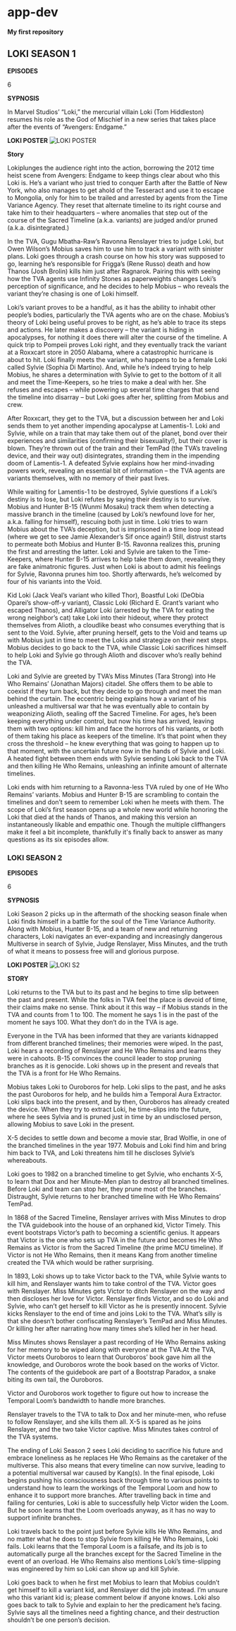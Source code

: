 # app-dev
**My first repository** 

## LOKI SEASON 1


**EPISODES**

6

**SYPNOSIS**

In Marvel Studios’ “Loki,” the mercurial villain Loki (Tom Hiddleston) resumes his role as the God of Mischief in a new series that takes place after the events of “Avengers: Endgame.”

**LOKI POSTER**
![LOKI POSTER](https://media.comicbook.com/2021/05/loki-poster-1267988.jpeg?auto=webp&width=1080&height=1350&crop=1080:1350,smart)

**Story**

Lokiplunges the audience right into the action, borrowing the 2012 time heist scene from Avengers: Endgame to keep things clear about who this Loki is. He’s a variant who just tried to conquer Earth after the Battle of New York, who also manages to get ahold of the Tesseract and use it to escape to Mongolia, only for him to be trailed and arrested by agents from the Time Variance Agency. They reset that alternate timeline to its right course and take him to their headquarters – where anomalies that step out of the course of the Sacred Timeline (a.k.a. variants) are judged and/or pruned (a.k.a. disintegrated.)

In the TVA, Gugu Mbatha-Raw’s Ravonna Renslayer tries to judge Loki, but Owen Wilson’s Mobius saves him to use him to track a variant with sinister plans. Loki goes through a crash course on how his story was supposed to go, learning he’s responsible for Frigga’s (Rene Russo) death and how Thanos (Josh Brolin) kills him just after Ragnarok. Pairing this with seeing how the TVA agents use Infinity Stones as paperweights changes Loki’s perception of significance, and he decides to help Mobius – who reveals the variant they’re chasing is one of Loki himself.

Loki’s variant proves to be a handful, as it has the ability to inhabit other people’s bodies, particularly the TVA agents who are on the chase. Mobius’s theory of Loki being useful proves to be right, as he’s able to trace its steps and actions. He later makes a discovery – the variant is hiding in apocalypses, for nothing it does there will alter the course of the timeline. A quick trip to Pompeii proves Loki right, and they eventually track the variant at a Roxxcart store in 2050 Alabama, where a catastrophic hurricane is about to hit. Loki finally meets the variant, who happens to be a female Loki called Sylvie (Sophia Di Martino). And, while he’s indeed trying to help Mobius, he shares a determination with Sylvie to get to the bottom of it all and meet the Time-Keepers, so he tries to make a deal with her. She refuses and escapes – while powering up several time charges that send the timeline into disarray – but Loki goes after her, splitting from Mobius and crew.

After Roxxcart, they get to the TVA, but a discussion between her and Loki sends them to yet another impending apocalypse at Lamentis-1. Loki and Sylvie, while on a train that may take them out of the planet, bond over their experiences and similarities (confirming their bisexuality!), but their cover is blown. They’re thrown out of the train and their TemPad (the TVA’s traveling device, and their way out) disintegrates, stranding them in the impending doom of Lamentis-1. A defeated Sylvie explains how her mind-invading powers work, revealing an essential bit of information – the TVA agents are variants themselves, with no memory of their past lives.

While waiting for Lamentis-1 to be destroyed, Sylvie questions if a Loki’s destiny is to lose, but Loki refutes by saying their destiny is to survive. Mobius and Hunter B-15 (Wunmi Mosaku) track them when detecting a massive branch in the timeline (caused by Loki’s newfound love for her, a.k.a. falling for himself), rescuing both just in time. Loki tries to warn Mobius about the TVA’s deception, but is imprisoned in a time loop instead (where we get to see Jamie Alexander’s Sif once again!) Still, distrust starts to permeate both Mobius and Hunter B-15. Ravonna realizes this, pruning the first and arresting the latter. Loki and Sylvie are taken to the Time-Keepers, where Hunter B-15 arrives to help take them down, revealing they are fake animatronic figures. Just when Loki is about to admit his feelings for Sylvie, Ravonna prunes him too. Shortly afterwards, he’s welcomed by four of his variants into the Void.

Kid Loki (Jack Veal’s variant who killed Thor), Boastful Loki (DeObia Oparei’s show-off-y variant), Classic Loki (Richard E. Grant’s variant who escaped Thanos), and Alligator Loki (arrested by the TVA for eating the wrong neighbor’s cat) take Loki into their hideout, where they protect themselves from Alioth, a cloudlike beast who consumes everything that is sent to the Void. Sylvie, after pruning herself, gets to the Void and teams up with Mobius just in time to meet the Lokis and strategize on their next steps. Mobius decides to go back to the TVA, while Classic Loki sacrifices himself to help Loki and Sylvie go through Alioth and discover who’s really behind the TVA.

Loki and Sylvie are greeted by TVA’s Miss Minutes (Tara Strong) into He Who Remains’ (Jonathan Majors) citadel. She offers them to be able to coexist if they turn back, but they decide to go through and meet the man behind the curtain. The eccentric being explains how a variant of his unleashed a multiversal war that he was eventually able to contain by weaponizing Alioth, sealing off the Sacred Timeline. For ages, he’s been keeping everything under control, but now his time has arrived, leaving them with two options: kill him and face the horrors of his variants, or both of them taking his place as keepers of the timeline. It’s that point when they cross the threshold – he knew everything that was going to happen up to that moment, with the uncertain future now in the hands of Sylvie and Loki. A heated fight between them ends with Sylvie sending Loki back to the TVA and then killing He Who Remains, unleashing an infinite amount of alternate timelines.

Loki ends with him returning to a Ravonna-less TVA ruled by one of He Who Remains’ variants. Mobius and Hunter B-15 are scrambling to contain the timelines and don’t seem to remember Loki when he meets with them. The scope of Loki’s first season opens up a whole new world while honoring the Loki that died at the hands of Thanos, and making this version an instantaneously likable and empathic one. Though the multiple cliffhangers make it feel a bit incomplete, thankfully it's finally back to answer as many questions as its six episodes allow.

### LOKI SEASON 2


**EPISODES**

6

**SYPNOSIS**

Loki Season 2 picks up in the aftermath of the shocking season finale when Loki finds himself in a battle for the soul of the Time Variance Authority. Along with Mobius, Hunter B-15, and a team of new and returning characters, Loki navigates an ever-expanding and increasingly dangerous Multiverse in search of Sylvie, Judge Renslayer, Miss Minutes, and the truth of what it means to possess free will and glorious purpose.

**LOKI POSTER**
![LOKI S2](https://eztv.yt/shows/293695/loki/)

**STORY**

Loki returns to the TVA but to its past and he begins to time slip between the past and present. While the folks in TVA feel the place is devoid of time, their claims make no sense. Think about it this way – if Mobius stands in the TVA and counts from 1 to 100. The moment he says 1 is in the past of the moment he says 100. What they don’t do in the TVA is age.

Everyone in the TVA has been informed that they are variants kidnapped from different branched timelines; their memories were wiped. In the past, Loki hears a recording of Renslayer and He Who Remains and learns they were in cahoots. B-15 convinces the council leader to stop pruning branches as it is genocide. Loki shows up in the present and reveals that the TVA is a front for He Who Remains.

Mobius takes Loki to Ouroboros for help. Loki slips to the past, and he asks the past Ouroboros for help, and he builds him a Temporal Aura Extractor. Loki slips back into the present, and by then, Ouroboros has already created the device. When they try to extract Loki, he time-slips into the future, where he sees Sylvia and is pruned just in time by an undisclosed person, allowing Mobius to save Loki in the present.

X-5 decides to settle down and become a movie star, Brad Wolfie, in one of the branched timelines in the year 1977. Mobuis and Loki find him and bring him back to TVA, and Loki threatens him till he discloses Sylvie’s whereabouts.

Loki goes to 1982 on a branched timeline to get Sylvie, who enchants X-5, to learn that Dox and her Minute-Men plan to destroy all branched timelines. Before Loki and team can stop her, they prune most of the branches. Distraught, Sylvie returns to her branched timeline with He Who Remains’ TemPad.

In 1868 of the Sacred Timeline, Renslayer arrives with Miss Minutes to drop the TVA guidebook into the house of an orphaned kid, Victor Timely. This event bootstraps Victor’s path to becoming a scientific genius. It appears that Victor is the one who sets up TVA in the future and becomes He Who Remains as Victor is from the Sacred Timeline (the prime MCU timeline). If Victor is not He Who Remains, then it means Kang from another timeline created the TVA which would be rather surprising.

In 1893, Loki shows up to take Victor back to the TVA, while Sylvie wants to kill him, and Renslayer wants him to take control of the TVA. Victor goes with Renslayer. Miss Minutes gets Victor to ditch Renslayer on the way and then discloses her love for Victor. Renslayer finds Victor, and so do Loki and Sylvie, who can’t get herself to kill Victor as he is presently innocent. Sylvie kicks Renslayer to the end of time and joins Loki to the TVA. What’s silly is that she doesn’t bother confiscating Renslayer’s TemPad and Miss Minutes. Or killing her after narrating how many times she’s killed her in her head.

Miss Minutes shows Renslayer a past recording of He Who Remains asking for her memory to be wiped along with everyone at the TVA.At the TVA, Victor meets Ouroboros to learn that Ouroboros’ book gave him all the knowledge, and Ouroboros wrote the book based on the works of Victor. The contents of the guidebook are part of a Bootstrap Paradox, a snake biting its own tail, the Ouroboros.

Victor and Ouroboros work together to figure out how to increase the Temporal Loom’s bandwidth to handle more branches. 

Renslayer travels to the TVA to talk to Dox and her minute-men, who refuse to follow Renslayer, and she kills them all. X-5 is spared as he joins Renslayer, and the two take Victor captive. Miss Minutes takes control of the TVA systems.

The ending of Loki Season 2 sees Loki deciding to sacrifice his future and embrace loneliness as he replaces He Who Remains as the caretaker of the multiverse. This also means that every timeline can now survive, leading to a potential multiversal war caused by Kang(s). In the final episode, Loki begins pushing his consciousness back through time to various points to understand how to learn the workings of the Temporal Loom and how to enhance it to support more branches. After travelling back in time and failing for centuries, Loki is able to successfully help Victor widen the Loom. But he soon learns that the Loom overloads anyway, as it has no way to support infinite branches.

Loki travels back to the point just before Sylvie kills He Who Remains, and no matter what he does to stop Sylvie from killing He Who Remains, Loki fails. Loki learns that the Temporal Loom is a failsafe, and its job is to automatically purge all the branches except for the Sacred Timeline in the event of an overload. He Who Remains also mentions Loki’s time-slipping was engineered by him so Loki can show up and kill Sylvie.

Loki goes back to when he first met Mobius to learn that Mobius couldn’t get himself to kill a variant kid, and Renslayer did the job instead. I’m unsure who this variant kid is; please comment below if anyone knows. Loki also goes back to talk to Sylvie and explain to her the predicament he’s facing. Sylvie says all the timelines need a fighting chance, and their destruction shouldn’t be one person’s decision.
